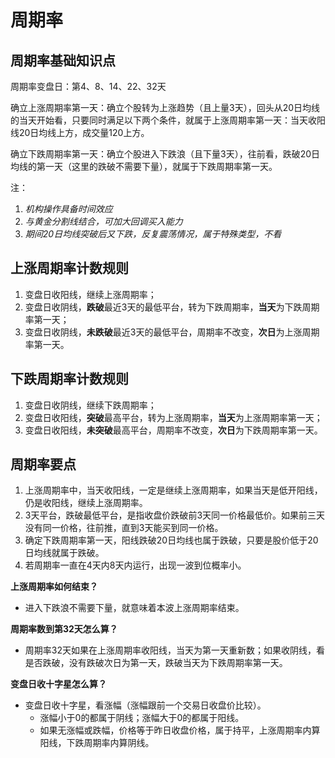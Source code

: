 # 周期率

## 周期率基础知识点

周期率变盘日：第4、8、14、22、32天

确立上涨周期率第一天：确立个股转为上涨趋势（且上量3天），回头从20日均线的当天开始看，只要同时满足以下两个条件，就属于上涨周期率第一天：当天收阳线20日均线上方，成交量120上方。

确立下跌周期率第一天：确立个股进入下跌浪（且下量3天），往前看，跌破20日均线的第一天（这里的跌破不需要下量），就属于下跌周期率第一天。

注：

1. *机构操作具备时间效应*
2. *与黄金分割线结合，可加大回调买入能力*
3. *期间20日均线突破后又下跌，反复震荡情况，属于特殊类型，不看*

## 上涨周期率计数规则

1. 变盘日收阳线，继续上涨周期率；
2. 变盘日收阴线，**跌破**最近3天的最低平台，转为下跌周期率，**当天**为下跌周期率第一天；
3. 变盘日收阴线，**未跌破**最近3天的最低平台，周期率不改变，**次日**为上涨周期率第一天。

## 下跌周期率计数规则

1. 变盘日收阴线，继续下跌周期率；
2. 变盘日收阳线，**突破**最高平台，转为上涨周期率，**当天**为上涨周期率第一天；
3. 变盘日收阳线，**未突破**最高平台，周期率不改变，**次日**为下跌周期率第一天。

## 周期率要点

1. 上涨周期率中，当天收阳线，一定是继续上涨周期率，如果当天是低开阳线，仍是收阳线，继续上涨周期率。
2. 3天平台，跌破最低平台，是指收盘价跌破前3天同一价格最低价。如果前三天没有同一价格，往前推，直到3天能买到同一价格。
3. 确定下跌周期率第一天，阳线跌破20日均线也属于跌破，只要是股价低于20日均线就属于跌破。
4. 若周期率一直在4天内8天内运行，出现一波到位概率小。

**上涨周期率如何结束？**

- 进入下跌浪不需要下量，就意味着本波上涨周期率结束。

**周期率数到第32天怎么算？**

- 周期率32天如果在上涨周期率收阳线，当天为第一天重新数；如果收阴线，看是否跌破，没有跌破次日为第一天，跌破当天为下跌周期率第一天。

**变盘日收十字星怎么算？**

- 变盘日收十字星，看涨幅（涨幅跟前一个交易日收盘价比较）。
  - 涨幅小于0的都属于阴线；涨幅大于0的都属于阳线。
  - 如果无涨幅或跌幅，价格等于昨日收盘价格，属于持平，上涨周期率内算阳线，下跌周期率内算阴线。
